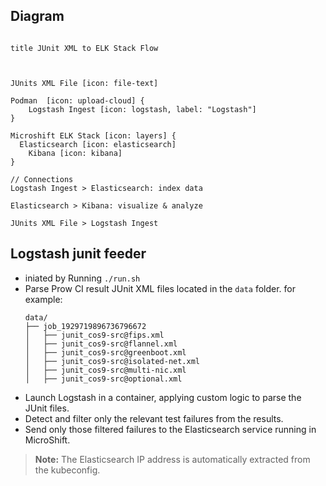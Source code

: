 ## Diagram

```mermaid

title JUnit XML to ELK Stack Flow



JUnits XML File [icon: file-text]

Podman  [icon: upload-cloud] {
    Logstash Ingest [icon: logstash, label: "Logstash"]
}

Microshift ELK Stack [icon: layers] {
  Elasticsearch [icon: elasticsearch]
    Kibana [icon: kibana]
}

// Connections
Logstash Ingest > Elasticsearch: index data

Elasticsearch > Kibana: visualize & analyze

JUnits XML File > Logstash Ingest
```


## Logstash junit feeder

- iniated by Running `./run.sh` 
- Parse Prow CI result JUnit XML files located in the `data` folder.
    for example:
    ```
    data/
    ├── job_1929719896736796672
    │   ├── junit_cos9-src@fips.xml
    │   ├── junit_cos9-src@flannel.xml
    │   ├── junit_cos9-src@greenboot.xml
    │   ├── junit_cos9-src@isolated-net.xml
    │   ├── junit_cos9-src@multi-nic.xml
    │   ├── junit_cos9-src@optional.xml
    ```
- Launch Logstash in a container, applying custom logic to parse the JUnit files.
- Detect and filter only the relevant test failures from the results.
- Send only those filtered failures to the Elasticsearch service running in MicroShift.

> **Note:** The Elasticsearch IP address is automatically extracted from the kubeconfig.




